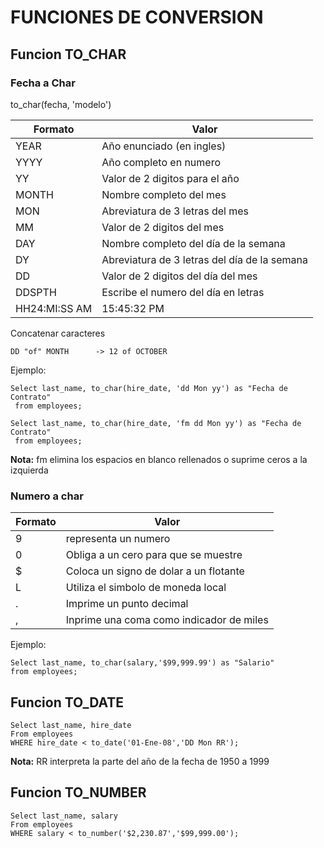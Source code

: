 # FUNCIONES DE CONVERSION 

## Funcion TO_CHAR 

### Fecha a Char

to_char(fecha, 'modelo')

| Formato | Valor |
| --- | --- |
| YEAR     | Año enunciado (en ingles)|
| YYYY     | Año completo en numero|
| YY       | Valor de 2 digitos para el año|
| MONTH    | Nombre completo del mes|
| MON      | Abreviatura de 3 letras del mes| 
| MM       | Valor de 2 digitos del mes|
| DAY      | Nombre completo del día de la semana|
| DY       | Abreviatura de 3 letras del día de la semana|
| DD       | Valor de 2 digitos del día del mes|
| DDSPTH   | Escribe el numero del día en letras|
| HH24:MI:SS AM |  15:45:32 PM |
 
Concatenar caracteres
``` 
DD "of" MONTH      -> 12 of OCTOBER
```

Ejemplo: 

``` 
Select last_name, to_char(hire_date, 'dd Mon yy') as "Fecha de Contrato"
 from employees;
 
Select last_name, to_char(hire_date, 'fm dd Mon yy') as "Fecha de Contrato"
 from employees;
  ```
 
 **Nota:** fm elimina los espacios en blanco rellenados o suprime ceros a la izquierda
 
### Numero a char
| Formato | Valor |
| ---| --- |
| 9    | representa un numero |
| 0    | Obliga a un cero para que se muestre |
| $    | Coloca un signo de dolar a un flotante|
| L    | Utiliza el simbolo de moneda local|
| .    | Imprime un punto decimal|
| ,    | Inprime una coma como indicador de miles|

Ejemplo:
 ```
Select last_name, to_char(salary,'$99,999.99') as "Salario"
from employees;
 ```
## Funcion TO_DATE 

 ```
Select last_name, hire_date
From employees
WHERE hire_date < to_date('01-Ene-08','DD Mon RR');
 ```
**Nota:** RR interpreta la parte del año de la fecha de 1950 a 1999

## Funcion TO_NUMBER

 ```
Select last_name, salary
From employees
WHERE salary < to_number('$2,230.87','$99,999.00');
 ```